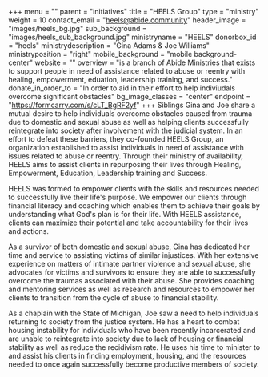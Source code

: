 +++
menu = ""
parent = "initiatives"
title = "HEELS Group"
type = "ministry"
weight = 10
contact_email = "heels@abide.community"
header_image = "images/heels_bg.jpg"
sub_background = "images/heels_sub_background.jpg"
ministryname = "HEELS"
donorbox_id = "heels"
ministrydescription = "Gina Adams & Joe Williams"
ministryposition = "right"
mobile_background = "mobile background-center"
website = ""
overview = "is a branch of Abide Ministries that exists to support people in need of assistance related to abuse or reentry with healing, empowerment, eduation, leadership training, and success."
donate_in_order_to = "In order to aid in their effort to help indiviudals overcome significant obstacles"
bg_image_classes = "center"
endpoint = "https://formcarry.com/s/cLT_BgRF2yf"
+++
Siblings Gina and Joe share a mutual desire to help individuals overcome obstacles caused from trauma due to domestic and sexual abuse as well as helping clients successfully reintegrate into society after involvement with the judicial system. In an effort to defeat these barriers, they co-founded HEELS Group, an organization established to assist individuals in need of assistance with issues related to abuse or reentry.  Through their ministry of availability, HEELS aims to assist clients in repurposing their lives through Healing, Empowerment, Education, Leadership training and Success.

HEELS was formed to empower clients with the skills and resources needed to successfully live their life's purpose. We empower our clients through financial literacy and coaching which enables them to achieve their goals by understanding what God's plan is for their life. With HEELS assistance, clients can maximize their potential and take accountability for their lives and actions.

As a survivor of both domestic and sexual abuse, Gina has dedicated her time and service to assisting victims of similar injustices. With her extensive experience on matters of intimate partner violence and sexual abuse, she advocates for victims and survivors to ensure they are able to successfully overcome the traumas associated with their abuse. She provides coaching and mentoring services as well as research and resources to empower her clients to transition from the cycle of abuse to financial stability.

As a chaplain with the State of Michigan, Joe saw a need to help individuals returning to society from the justice system. He has a heart to combat housing instability for individuals who have been recently incarcerated and are unable to reintegrate into society due to lack of housing or financial stability as well as reduce the recidivism rate. He uses his time to minister to and assist his clients in finding employment, housing, and the resources needed to once again successfully become productive members of society.